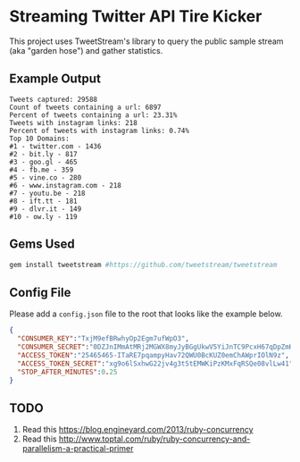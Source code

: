 # Streaming Twitter API Tire Kicker
This project uses TweetStream's library to query the public sample stream (aka "garden hose") and gather statistics.

## Example Output
```
Tweets captured: 29588
Count of tweets containing a url: 6897
Percent of tweets containing a url: 23.31%
Tweets with instagram links: 218
Percent of tweets with instagram links: 0.74%
Top 10 Domains:
#1 - twitter.com - 1436
#2 - bit.ly - 817
#3 - goo.gl - 465
#4 - fb.me - 359
#5 - vine.co - 280
#6 - www.instagram.com - 218
#7 - youtu.be - 218
#8 - ift.tt - 181
#9 - dlvr.it - 149
#10 - ow.ly - 119
```

## Gems Used
```ruby
gem install tweetstream #https://github.com/tweetstream/tweetstream
```

## Config File
Please add a `config.json` file to the root that looks like the example below.
```json
{
  "CONSUMER_KEY":"TxjM9efBRwhyOp2Egm7ufWpO3",
  "CONSUMER_SECRET":"0DZJnIMmAtMRj2MGWX8myJyBGgUkwV5YiJnTC9PcxH67qDpZmK",
  "ACCESS_TOKEN":"25465465-ITaRE7pqampyHav72QWU0BcKUZ0emChAWprIOlN9z",
  "ACCESS_TOKEN_SECRET":"xg9o6lSxhwG22jv4g3tStEMWKiPzKMxFqRSQe08vlLw41",
  "STOP_AFTER_MINUTES":0.25
}

```
## TODO
1. Read this https://blog.engineyard.com/2013/ruby-concurrency
1. Read this http://www.toptal.com/ruby/ruby-concurrency-and-parallelism-a-practical-primer
